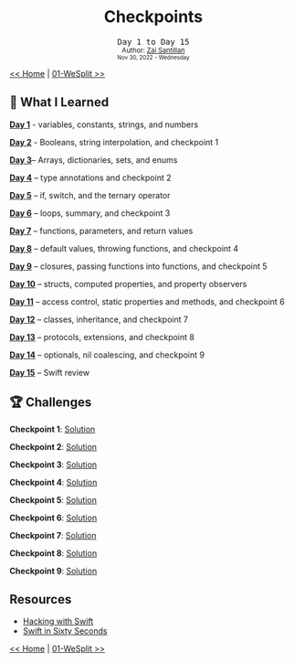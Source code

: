 <div align="center">
  <h1>Checkpoints</h1>
  <samp>Day 1 to Day 15</samp>
  <br/>

  <sub>
    Author: <a href="https://github.com/plskz" target="_blank">Zai Santillan</a>
    <br>
    <small>Nov 30, 2022 - Wednesday</small>
  </sub>
</div>

[<< Home](https://github.com/plskz/100SwiftUI) | [01-WeSplit >>](../01-WeSplit/)

## 📝 What I Learned

[**Day 1**](https://www.hackingwithswift.com/100/swiftui/1) - variables, constants, strings, and numbers

[**Day 2**](https://www.hackingwithswift.com/100/swiftui/2) - Booleans, string interpolation, and checkpoint 1

[**Day 3**](https://www.hackingwithswift.com/100/swiftui/3)– Arrays, dictionaries, sets, and enums

[**Day 4**](https://www.hackingwithswift.com/100/swiftui/4) – type annotations and checkpoint 2

[**Day 5**](https://www.hackingwithswift.com/100/swiftui/5) – if, switch, and the ternary operator

[**Day 6**](https://www.hackingwithswift.com/100/swiftui/6) – loops, summary, and checkpoint 3

[**Day 7**](https://www.hackingwithswift.com/100/swiftui/7) – functions, parameters, and return values

[**Day 8**](https://www.hackingwithswift.com/100/swiftui/8) – default values, throwing functions, and checkpoint 4

[**Day 9**](https://www.hackingwithswift.com/100/swiftui/9) – closures, passing functions into functions, and checkpoint 5

[**Day 10**](https://www.hackingwithswift.com/100/swiftui/10) – structs, computed properties, and property observers

[**Day 11**](https://www.hackingwithswift.com/100/swiftui/11) – access control, static properties and methods, and checkpoint 6

[**Day 12**](https://www.hackingwithswift.com/100/swiftui/12) – classes, inheritance, and checkpoint 7

[**Day 13**](https://www.hackingwithswift.com/100/swiftui/13) – protocols, extensions, and checkpoint 8

[**Day 14**](https://www.hackingwithswift.com/100/swiftui/14) – optionals, nil coalescing, and checkpoint 9

[**Day 15**](https://www.hackingwithswift.com/100/swiftui/15) – Swift review

## 🏆 Challenges

**Checkpoint 1**: [Solution](01-checkpoint.swift)

**Checkpoint 2**: [Solution](02-checkpoint.swift)

**Checkpoint 3**: [Solution](03-checkpoint.swift)

**Checkpoint 4**: [Solution](04-checkpoint.swift)

**Checkpoint 5**: [Solution](05-checkpoint.swift)

**Checkpoint 6**: [Solution](06-checkpoint.swift)

**Checkpoint 7**: [Solution](07-checkpoint.swift)

**Checkpoint 8**: [Solution](08-checkpoint.swift)

**Checkpoint 9**: [Solution](09-checkpoint.swift)

## Resources

- [Hacking with Swift](https://www.hackingwithswift.com/100/swiftui)
- [Swift in Sixty Seconds](https://www.hackingwithswift.com/sixty)

[<< Home](https://github.com/plskz/100SwiftUI) | [01-WeSplit >>](../01-WeSplit/)
